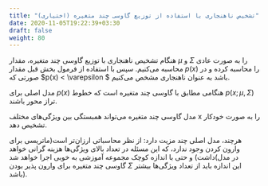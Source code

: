 ```yaml
---
title: "تشخیص ناهنجاری با استفاده از توزیع گاوسی چند متغیره (اختیاری)"
date: 2020-11-05T19:22:39+03:30
draft: false
weight: 80
---
```


هنگام تشخیص ناهنجاری با توزیع گاوسی چند متغیره، مقدار $\mu$ و $\Sigma$ را به صورت عادی محاسبه می‌کنیم. سپس با استفاده از فرمول بخش قبل مقدار $p(x)$ را محاسبه کرده و در صورتی که $p(x) < \varepsilon $ باشد به عنوان ناهنجاری مشخص می‌کنیم.


مدل اصلی برای $p(x)$ هنگامی مطابق با گاوسی چند متغیره است که خطوط $p(x;\mu,\Sigma )$ تراز محور باشند.

مدل گاوسی چند متغیره می‌تواند همبستگی بین ویژگی‌های مختلف x را به صورت خودکار تشخیص دهد.

هرچند، مدل اصلی چند مزیت دارد: از نظر محاسباتی ارزان‌تر است(ماتریسی برای وارون کردن وجود ندارد، که این مسئله در تعداد بالای ویژگی‌ها هزینه گرانی خواهد داشت) و حتی با اندازه کوچک مجموعه آموزشی به خوبی اجرا خواهد شد(در مدل گاوسی چند متغیره برای وارون پذیر بودن $\Sigma$ این اندازه باید از تعداد ویژگی‌ها بیشتر باشد).
